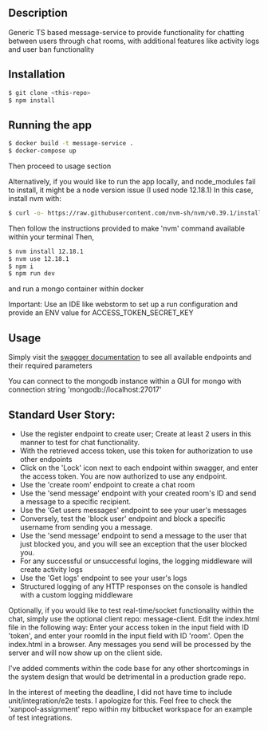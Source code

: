 ## Description

Generic TS based message-service to provide functionality for chatting between users through chat rooms, 
with additional features like activity logs and user ban functionality

## Installation

```bash
$ git clone <this-repo>
$ npm install
```

## Running the app

```bash
$ docker build -t message-service .
$ docker-compose up
```

Then proceed to usage section

Alternatively, if you would like to run the app locally, and node_modules fail to install, it might be a node version issue (I used node 12.18.1)
In this case, install nvm with:

```bash
$ curl -o- https://raw.githubusercontent.com/nvm-sh/nvm/v0.39.1/install.sh | bash
```

Then follow the instructions provided to make 'nvm' command available within your terminal
Then,

```bash
$ nvm install 12.18.1
$ nvm use 12.18.1
$ npm i
$ npm run dev
```

and run a mongo container within docker

Important: Use an IDE like webstorm to set up a run configuration and provide an ENV value for ACCESS_TOKEN_SECRET_KEY

## Usage

Simply visit the [swagger documentation](http://localhost:3000/documentation) to see all available endpoints and their required parameters

You can connect to the mongodb instance within a GUI for mongo with connection string 'mongodb://localhost:27017'

## Standard User Story:
- Use the register endpoint to create user; Create at least 2 users in this manner to test for chat functionality.
- With the retrieved access token, use this token for authorization to use other endpoints
- Click on the 'Lock' icon next to each endpoint within swagger, and enter the access token. You are now authorized to use any endpoint.
- Use the 'create room' endpoint to create a chat room
- Use the 'send message' endpoint with your created room's ID and send a message to a specific recipient.
- Use the 'Get users messages' endpoint to see your user's messages
- Conversely, test the 'block user' endpoint and block a specific username from sending you a message.
- Use the 'send message' endpoint to send a message to the user that just blocked you, and you will see an exception that the user blocked you.
- For any successful or unsuccessful logins, the logging middleware will create activity logs
- Use the 'Get logs' endpoint to see your user's logs
- Structured logging of any HTTP responses on the console is handled with a custom logging middleware

Optionally, if you would like to test real-time/socket functionality within the chat, simply use the optional client repo: message-client.
Edit the index.html file in the following way: Enter your access token in the input field with ID 'token', and enter your roomId in the input field with ID 'room'.
Open the index.html in a browser. Any messages you send will be processed by the server and will now show up on the client side.

I've added comments within the code base for any other shortcomings in the system design that would be detrimental in a production grade repo.

In the interest of meeting the deadline, I did not have time to include unit/integration/e2e tests. I apologize for this. 
Feel free to check the 'xanpool-assignment' repo within my bitbucket workspace for an example of test integrations.

